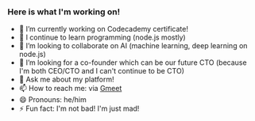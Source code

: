 ### Here is what I'm working on!

- 🔭 I’m currently working on Codecademy certificate!
- 🌱 I continue to learn programming (node.js mostly)
- 👯 I’m looking to collaborate on AI (machine learning, deep learning on node.js)
- 🤔 I’m looking for a co-founder which can be our future CTO (because I'm both CEO/CTO and I can't continue to be CTO)
- 💬 Ask me about my platform!
- 📫 How to reach me: via [Gmeet](https://meet.google.com/zen-jggt-gxt)
- 😄 Pronouns: he/him
- ⚡ Fun fact: I'm not bad! I'm just mad!
